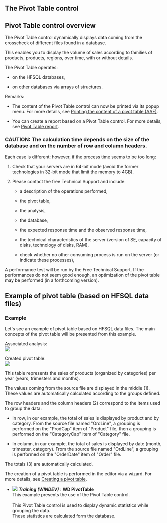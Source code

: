 
## The Pivot Table control
			



<a name="NOTE1"></a>
<a name="NOTE1_1"></a>


## Pivot Table control overview
<a name="pivot_table_control_overview_ELTTEXTE000131"></a>
The Pivot Table control dynamically displays data coming from the crosscheck of different files found in a database. 

This enables you to display the volume of sales according to families of products, products, regions, over time, with or without details. 

The Pivot Table operates: 

- on the HFSQL databases, 

- on other databases via arrays of structures.  




Remarks:

- The content of the Pivot Table control can now be printed via its popup menu. For more details, see [Printing the content of a pivot table (AAF)](../WDChamp/1000029009.md). 

- You can create a report based on a Pivot Table control. For more details, see [Pivot Table report](../WDChamp/1011092.md). 





### CAUTION: The calculation time depends on the size of the database and on the number of row and column headers.
<a name="caution_the_calculation_time_depends_the_size_the_database_and_the_number_row_and_column_headers_ELTPARAGRAPHE000036"></a>

Each case is different: however, if the process time seems to be too long: 

1. Check that your servers are in 64-bit mode (avoid the former technologies in 32-bit mode that limit the memory to 4GB). 

2. Please contact the free Technical Support and include: 

	- a description of the operations performed, 

	- the pivot table, 

	- the analysis, 

	- the database,

	- the expected response time and the observed response time,

	- the technical characteristics of the server (version of SE, capacity of disks, technology of disks, RAM), 

	- check whether no other consuming process is run on the server (or indicate these processes), 





A performance test will be run by the Free Technical Support. If the performances do not seem good enough, an optimization of the pivot table may be performed (in a forthcoming version). 

<a name="NOTE2"></a>
<a name="NOTE2_1"></a>


## Example of pivot table (based on HFSQL data files)
<a name="example_pivot_table_based_hfsql_data_files_ELTTEXTE000161"></a>


### Example
<a name="example_ELTPARAGRAPHE000058"></a>

Let's see an example of pivot table based on HFSQL data files. The main concepts of the pivot table will be presented from this example.  

Associated analysis: <br>![](https://doc.pcsoft.fr/en-US/images/image.awp?langid=3&name=TCD_Analyse.gif)


Created pivot table: <br>![](https://doc.pcsoft.fr/en-US/images/image.awp?langid=3&name=TCD_Vocabulaire.gif)


This table represents the sales of products (organized by categories) per year (years, trimesters and months). 

The values coming from the source file are displayed in the middle (1). These values are automatically calculated according to the groups defined. 

The row headers and the column headers (2) correspond to the items used to group the data: 

- In row, in our example, the total of sales is displayed by product and by category. From the source file named "OrdLine", a grouping is performed on the "ProdCap" item of "Product" file, then a grouping is performed on the "CategoryCap" item of "Category" file. 

- In column, in our example, the total of sales is displayed by date (month, trimester, category). From the source file named "OrdLine", a grouping is performed on the "OrderDate" item of "Order" file.  




The totals (3) are automatically calculated. 

The creation of a pivot table is performed in the editor via a wizard. For more details, see [Creating a pivot table](../WDChamp/1000029006.md). 


- ![](https://doc.pcsoft.fr/en-US/images/image.awp?langid=3&name=WDPivotTable.gif) ***Training (WINDEV)*** : **WD PivotTable** <br>This example presents the use of the Pivot Table control.<br><br>This Pivot Table control is used to display dynamic statistics while grouping the data.<br>These statistics are calculated form the database.


